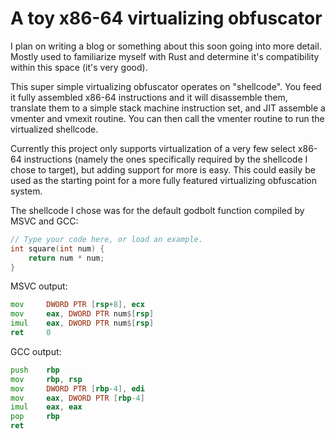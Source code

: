 # A toy x86-64 virtualizing obfuscator

I plan on writing a blog or something about this soon going into more detail. Mostly used to familiarize myself with Rust and determine it's compatibility within this space (it's very good).

This super simple virtualizing obfuscator operates on "shellcode". You feed it fully assembled x86-64 instructions and it will disassemble them, translate them to a simple stack machine instruction set, and JIT assemble a vmenter and vmexit routine. You can then call the vmenter routine to run the virtualized shellcode.

Currently this project only supports virtualization of a very few select x86-64 instructions (namely the ones specifically required by the shellcode I chose to target), but adding support for more is easy. This could easily be used as the starting point for a more fully featured virtualizing obfuscation system.

The shellcode I chose was for the default godbolt function compiled by MSVC and GCC:

```cpp
// Type your code here, or load an example.
int square(int num) {
    return num * num;
}
```

MSVC output:

```asm
mov     DWORD PTR [rsp+8], ecx
mov     eax, DWORD PTR num$[rsp]
imul    eax, DWORD PTR num$[rsp]
ret     0
```

GCC output:


```asm
push    rbp
mov     rbp, rsp
mov     DWORD PTR [rbp-4], edi
mov     eax, DWORD PTR [rbp-4]
imul    eax, eax
pop     rbp
ret
```